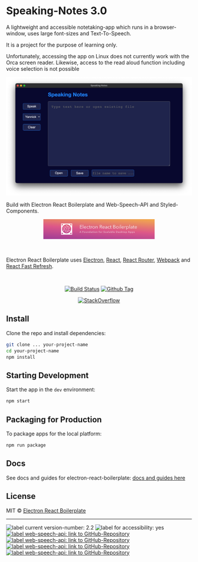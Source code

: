 # Speaking-Notes 3.0

A lightweight and accessible notetaking-app which runs in a browser-window, uses large font-sizes and Text-To-Speech. 

It is a project for the purpose of learning only.

Unfortunately, accessing the app on Linux does not currently work with the Orca screen reader. Likewise, access to the read aloud function including voice selection is not possible

![screenshot app window speaking notes v.3 ](screenshot-app-window-v.-3.0.jpeg)
<br/>


Build with Electron React Boilerplate and Web-Speech-API and Styled-Components.




<p align = 'center'>
<img src=".erb/img/erb-banner.svg" width="60%" />
</p>
<br>

<p>
  Electron React Boilerplate uses <a href="https://electron.atom.io/">Electron</a>, <a href="https://facebook.github.io/react/">React</a>, <a href="https://github.com/reactjs/react-router">React Router</a>, <a href="https://webpack.js.org/">Webpack</a> and <a href="https://www.npmjs.com/package/react-refresh">React Fast Refresh</a>.
</p>

<br>

<div align="center">

[![Build Status][github-actions-status]][github-actions-url]
[![Github Tag][github-tag-image]][github-tag-url]

[![StackOverflow][stackoverflow-img]][stackoverflow-url]

</div>

## Install

Clone the repo and install dependencies:

```bash
git clone ... your-project-name
cd your-project-name
npm install
```


## Starting Development

Start the app in the `dev` environment:

```bash
npm start
```

## Packaging for Production

To package apps for the local platform:

```bash
npm run package
```

## Docs

See docs and guides for electron-react-boilerplate: [docs and guides here](https://electron-react-boilerplate.js.org/docs/installation)


## License

MIT © [Electron React Boilerplate](https://github.com/electron-react-boilerplate)

[github-actions-status]: https://github.com/electron-react-boilerplate/electron-react-boilerplate/workflows/Test/badge.svg
[github-actions-url]: https://github.com/electron-react-boilerplate/electron-react-boilerplate/actions
[github-tag-image]: https://img.shields.io/github/tag/electron-react-boilerplate/electron-react-boilerplate.svg?label=version
[github-tag-url]: https://github.com/electron-react-boilerplate/electron-react-boilerplate/releases/latest
[stackoverflow-img]: https://img.shields.io/badge/stackoverflow-electron_react_boilerplate-blue.svg
[stackoverflow-url]: https://stackoverflow.com/questions/tagged/electron-react-boilerplate


____
<p>
<img src="https://img.shields.io/badge/version:-v.3.0-blue" alt="label current version-number: 2.2"/>
<img src="https://img.shields.io/badge/accessibility-yes-brightgreen" alt="label for accessibility: yes"/>
<a href="https://github.com/mdn/content/blob/main/files/en-us/web/api/web_speech_api/index.md">
    <img src="https://img.shields.io/badge/api-WebSpeechApi-blue" alt="label web-speech-api: link to GitHub-Repository"/>
</a>
<a href="https://reactjs.org">
    <img src="https://img.shields.io/badge/library:-react.js-blue" alt="label web-speech-api: link to GitHub-Repository"/>
</a>
<a href="https://github.com/electron-react-boilerplate/electron-react-boilerplate/releases/latest">
   <img src="https://img.shields.io/badge/template-erb-blue" alt="label web-speech-api: link to GitHub-Repository"/>
</a>
<a href="https://styled-components.com">
   <img src="https://img.shields.io/badge/api-styledComponents-blue" alt="label web-speech-api: link to GitHub-Repository"/>
</a>

</p>
